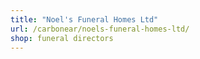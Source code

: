 ```yaml
---
title: "Noel's Funeral Homes Ltd"
url: /carbonear/noels-funeral-homes-ltd/
shop: funeral directors
---
```

